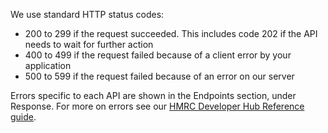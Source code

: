We use standard HTTP status codes:
* 200 to 299 if the request succeeded. This includes code 202 if the API needs to wait for further action
* 400 to 499 if the request failed because of a client error by your application
* 500 to 599 if the request failed because of an error on our server

Errors specific to each API are shown in the Endpoints section, under Response. For more on errors see our [HMRC Developer Hub Reference guide](https://developer.service.hmrc.gov.uk/api-documentation/docs/reference-guide#errors).